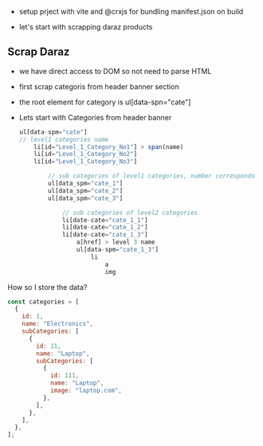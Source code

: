 - setup prject with vite and @crxjs for bundling manifest.json on build

- let's start with scrapping daraz products

## Scrap Daraz

- we have direct access to DOM so not need to parse HTML
- first scrap categoris from header banner section
- the root element for category is ul[data-spn="cate"]

- Lets start with Categories from header banner

  ```javascript
  ul[data-spm="cate"]
  // level1 categories name
      li[id="Level_1_Category_No1"] > span(name)
      li[id="Level_1_Category_No2"]
      li[id="Level_1_Category_No3"]

          // sub categories of level1 categories, number corresponds to id no of level1 category (lvl2)
          ul[data_spm="cate_1"]
          ul[data_spm="cate_2"]
          ul[data_spm="cate_3"]

              // sub categories of level2 categories
              li[date-cate="cate_1_1"]
              li[date-cate="cate_1_2"]
              li[date-cate="cate_1_3"]
                  a[href] > level 3 name
                  ul[data-spm="cate_1_3"]
                      li
                          a
                          img
  ```

How so I store the data?

```javascript
const categories = [
  {
    id: 1,
    name: "Electronics",
    subCategories: [
      {
        id: 11,
        name: "Laptop",
        subCategories: [
          {
            id: 111,
            name: "Laptop",
            image: "laptop.com",
          },
        ],
      },
    ],
  },
];
```
